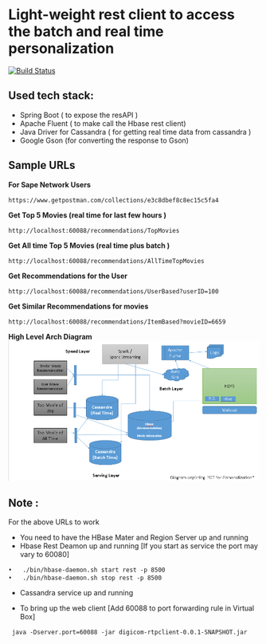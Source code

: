 Light-weight rest client to access the batch and real time personalization
==========================================================================
[![Build Status](https://travis-ci.org/DigiCom-POT/RTPClient.svg)](https://travis-ci.org/DigiCom-POT/RTPClient)


Used tech stack:
----------------
- Spring Boot ( to expose the resAPI )
- Apache Fluent ( to make call the Hbase rest client)
- Java Driver for Cassandra ( for getting real time data from cassandra )
- Google Gson (for converting the response to Gson)


Sample URLs
-----------
**For Sape Network Users**
```
https://www.getpostman.com/collections/e3c8dbef8c8ec15c5fa4
```

**Get Top 5 Movies (real time for last few hours )**
```
http://localhost:60088/recommendations/TopMovies
``` 

**Get All time Top 5 Movies (real time plus batch )**
```
http://localhost:60088/recommendations/AllTimeTopMovies
```

**Get Recommendations for the User**
```
http://localhost:60088/recommendations/UserBased?userID=100
```

**Get Similar Recommendations for movies**
```
http://localhost:60088/recommendations/ItemBased?movieID=6659
```

**High Level Arch Diagram**
![High Level Arch Diagram](https://raw.githubusercontent.com/DigiCom-POT/RTPClient/master/src/main/resources/rtppot.PNG)


Note :
------
For the above URLs to work

- You need to have the HBase Mater and Region Server up and running
- Hbase Rest Deamon up and running [If you start as service the port may vary to 60080]
```
•	./bin/hbase-daemon.sh start rest -p 8500
•	./bin/hbase-daemon.sh stop rest -p 8500
```
- Cassandra service up and running

- To bring up the web client [Add 60088 to port forwarding rule in Virtual Box]
```
 java -Dserver.port=60088 -jar digicom-rtpclient-0.0.1-SNAPSHOT.jar
```
